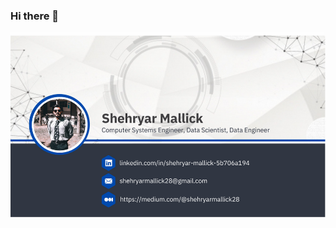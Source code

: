 ### Hi there 👋

<img src="https://github.com/Shehryar-mallick/Shehryar-mallick/blob/main/ShehryBanner.png" alt="banner that says Shehryar Mallick - computer systems engineer, data scientist, data engineer">

<!--
**Shehryar-mallick/Shehryar-mallick** is a ✨ _special_ ✨ repository because its `README.md` (this file) appears on your GitHub profile.

Here are some ideas to get you started:

- 🔭 I’m currently working on ...
- 🌱 I’m currently learning ...
- 👯 I’m looking to collaborate on ...
- 🤔 I’m looking for help with ...
- 💬 Ask me about ...
- 📫 How to reach me: ...
- 😄 Pronouns: ...
- ⚡ Fun fact: ...
-->
